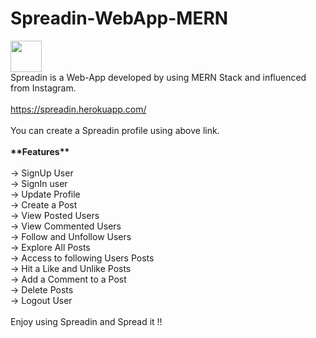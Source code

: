 # Spreadin-WebApp-MERN
<img src="Spreadin.ico" weight="50px" height="50px"/>
<br>
Spreadin is a Web-App developed by using MERN Stack and influenced from Instagram.
<br><br>
<a href="https://spreadin.herokuapp.com/">https://spreadin.herokuapp.com/</a>
<br><br>
You can create a Spreadin profile using above link.
<br><br>
<b>**Features**</b>
<br><br>
-> SignUp User <br>
-> SignIn user <br>
-> Update Profile <br>
-> Create a Post <br>
-> View Posted Users <br>
-> View Commented Users <br>
-> Follow and Unfollow Users <br>
-> Explore All Posts <br>
-> Access to following Users Posts <br>
-> Hit a Like and Unlike Posts <br>
-> Add a Comment to a Post <br>
-> Delete Posts <br>
-> Logout User <br>
<br>
Enjoy using Spreadin and Spread it !!

<!-- Comments-->

